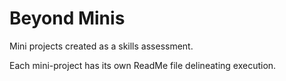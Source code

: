 # Beyond Minis
Mini projects created as a skills assessment.

Each mini-project has its own ReadMe file delineating execution.
